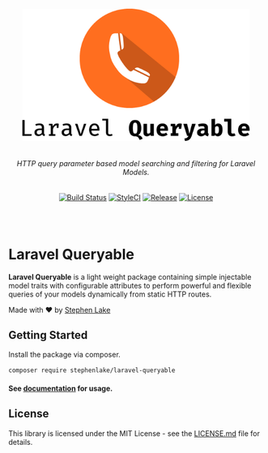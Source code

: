 <h6 align="center">
    <img src="https://github.com/stephenlake/laravel-queryable/blob/master/docs/assets/laravel-queryable.png" width="450"/>
</h6>

<h6 align="center">
    HTTP query parameter based model searching and filtering for Laravel Models.
</h6>

<p align="center">
<a href="https://travis-ci.org/stephenlake/laravel-queryable"><img src="https://img.shields.io/travis/stephenlake/laravel-queryable/master.svg?style=flat-square" alt="Build Status"></a>
<a href="https://github.styleci.io/repos/149042065"><img src="https://github.styleci.io/repos/149042065/shield?branch=master&style=flat-square" alt="StyleCI"></a>
<a href="https://github.com/stephenlake/laravel-queryable"><img src="https://img.shields.io/github/release/stephenlake/laravel-queryable.svg?style=flat-square" alt="Release"></a>
<a href="https://github.com/stephenlake/laravel-queryable/LICENSE.md"><img src="https://img.shields.io/badge/license-MIT-blue.svg?style=flat-square" alt="License"></a>
</p>

<br><br>

# Laravel Queryable

**Laravel Queryable** is a light weight package containing simple injectable model traits with configurable attributes to perform powerful and flexible queries of your models dynamically from static HTTP routes.

Made with ❤️ by [Stephen Lake](http://stephenlake.github.io/)

## Getting Started

Install the package via composer.

    composer require stephenlake/laravel-queryable

#### See [documentation](https://stephenlake.github.io/laravel-queryable/) for usage.

## License

This library is licensed under the MIT License - see the [LICENSE.md](LICENSE.md) file for details.
